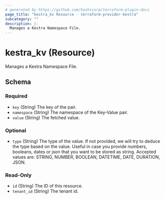 ```yaml
---
# generated by https://github.com/hashicorp/terraform-plugin-docs
page_title: "kestra_kv Resource - terraform-provider-kestra"
subcategory: ""
description: |-
  Manages a Kestra Namespace File.
---
```


# kestra_kv (Resource)

Manages a Kestra Namespace File.



<!-- schema generated by tfplugindocs -->
## Schema

### Required

- `key` (String) The key of the pair.
- `namespace` (String) The namespace of the Key-Value pair.
- `value` (String) The fetched value.

### Optional

- `type` (String) The type of the value. If not provided, we will try to deduce the type based on the value. Useful in case you provide numbers, booleans, dates or json that you want to be stored as string. Accepted values are: STRING, NUMBER, BOOLEAN, DATETIME, DATE, DURATION, JSON.

### Read-Only

- `id` (String) The ID of this resource.
- `tenant_id` (String) The tenant id.
